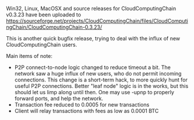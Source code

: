 Win32, Linux, MacOSX and source releases for CloudComputingChain v0.3.23 have been uploaded to
https://sourceforge.net/projects/CloudComputingChain/files/CloudComputingChain/CloudComputingChain-0.3.23/

This is another quick bugfix release, trying to deal with the influx of new CloudComputingChain users.

Main items of note:

* P2P connect-to-node logic changed to reduce timeout a bit.  The network saw a huge influx of new users, who do not permit incoming connections.  This change is a short-term hack, to more quickly hunt for useful P2P connections.  Better "leaf node" logic is in the works, but this should let us limp along until then.  One may use -upnp to properly forward ports, and help the network.
* Transaction fee reduced to 0.0005 for new transactions
* Client will relay transactions with fees as low as 0.0001 BTC
